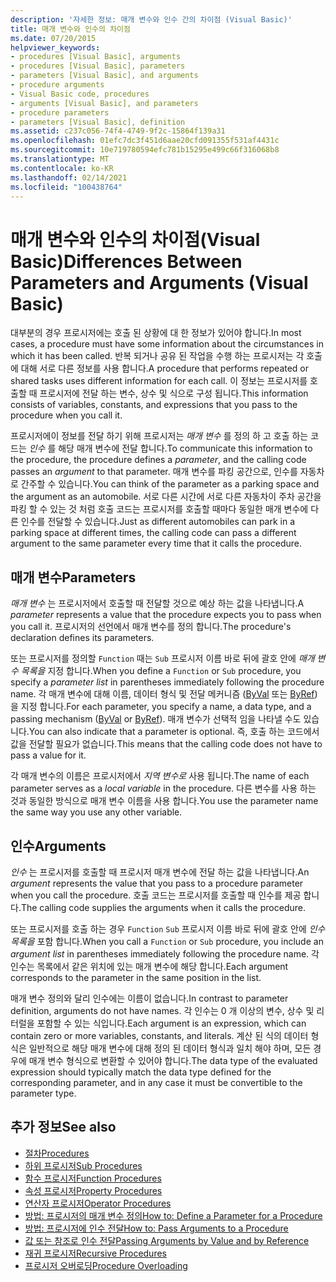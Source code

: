 ```yaml
---
description: '자세한 정보: 매개 변수와 인수 간의 차이점 (Visual Basic)'
title: 매개 변수와 인수의 차이점
ms.date: 07/20/2015
helpviewer_keywords:
- procedures [Visual Basic], arguments
- procedures [Visual Basic], parameters
- parameters [Visual Basic], and arguments
- procedure arguments
- Visual Basic code, procedures
- arguments [Visual Basic], and parameters
- procedure parameters
- parameters [Visual Basic], definition
ms.assetid: c237c056-74f4-4749-9f2c-15864f139a31
ms.openlocfilehash: 01efc7dc3f451d6aae20cfd091355f531af4431c
ms.sourcegitcommit: 10e719780594efc781b15295e499c66f316068b8
ms.translationtype: MT
ms.contentlocale: ko-KR
ms.lasthandoff: 02/14/2021
ms.locfileid: "100438764"
---
```

# <a name="differences-between-parameters-and-arguments-visual-basic"></a><span data-ttu-id="e2885-103">매개 변수와 인수의 차이점(Visual Basic)</span><span class="sxs-lookup"><span data-stu-id="e2885-103">Differences Between Parameters and Arguments (Visual Basic)</span></span>

<span data-ttu-id="e2885-104">대부분의 경우 프로시저에는 호출 된 상황에 대 한 정보가 있어야 합니다.</span><span class="sxs-lookup"><span data-stu-id="e2885-104">In most cases, a procedure must have some information about the circumstances in which it has been called.</span></span> <span data-ttu-id="e2885-105">반복 되거나 공유 된 작업을 수행 하는 프로시저는 각 호출에 대해 서로 다른 정보를 사용 합니다.</span><span class="sxs-lookup"><span data-stu-id="e2885-105">A procedure that performs repeated or shared tasks uses different information for each call.</span></span> <span data-ttu-id="e2885-106">이 정보는 프로시저를 호출할 때 프로시저에 전달 하는 변수, 상수 및 식으로 구성 됩니다.</span><span class="sxs-lookup"><span data-stu-id="e2885-106">This information consists of variables, constants, and expressions that you pass to the procedure when you call it.</span></span>  
  
 <span data-ttu-id="e2885-107">프로시저에이 정보를 전달 하기 위해 프로시저는 *매개 변수* 를 정의 하 고 호출 하는 코드는 *인수* 를 해당 매개 변수에 전달 합니다.</span><span class="sxs-lookup"><span data-stu-id="e2885-107">To communicate this information to the procedure, the procedure defines a *parameter*, and the calling code passes an *argument* to that parameter.</span></span> <span data-ttu-id="e2885-108">매개 변수를 파킹 공간으로, 인수를 자동차로 간주할 수 있습니다.</span><span class="sxs-lookup"><span data-stu-id="e2885-108">You can think of the parameter as a parking space and the argument as an automobile.</span></span> <span data-ttu-id="e2885-109">서로 다른 시간에 서로 다른 자동차이 주차 공간을 파킹 할 수 있는 것 처럼 호출 코드는 프로시저를 호출할 때마다 동일한 매개 변수에 다른 인수를 전달할 수 있습니다.</span><span class="sxs-lookup"><span data-stu-id="e2885-109">Just as different automobiles can park in a parking space at different times, the calling code can pass a different argument to the same parameter every time that it calls the procedure.</span></span>  
  
## <a name="parameters"></a><span data-ttu-id="e2885-110">매개 변수</span><span class="sxs-lookup"><span data-stu-id="e2885-110">Parameters</span></span>  

 <span data-ttu-id="e2885-111">*매개 변수* 는 프로시저에서 호출할 때 전달할 것으로 예상 하는 값을 나타냅니다.</span><span class="sxs-lookup"><span data-stu-id="e2885-111">A *parameter* represents a value that the procedure expects you to pass when you call it.</span></span> <span data-ttu-id="e2885-112">프로시저의 선언에서 매개 변수를 정의 합니다.</span><span class="sxs-lookup"><span data-stu-id="e2885-112">The procedure's declaration defines its parameters.</span></span>  
  
 <span data-ttu-id="e2885-113">또는 프로시저를 정의할 `Function` 때는 `Sub` 프로시저 이름 바로 뒤에 괄호 안에 *매개 변수 목록을* 지정 합니다.</span><span class="sxs-lookup"><span data-stu-id="e2885-113">When you define a `Function` or `Sub` procedure, you specify a *parameter list* in parentheses immediately following the procedure name.</span></span> <span data-ttu-id="e2885-114">각 매개 변수에 대해 이름, 데이터 형식 및 전달 메커니즘 ([ByVal](../../../language-reference/modifiers/byval.md) 또는 [ByRef](../../../language-reference/modifiers/byref.md))을 지정 합니다.</span><span class="sxs-lookup"><span data-stu-id="e2885-114">For each parameter, you specify a name, a data type, and a passing mechanism ([ByVal](../../../language-reference/modifiers/byval.md) or [ByRef](../../../language-reference/modifiers/byref.md)).</span></span> <span data-ttu-id="e2885-115">매개 변수가 선택적 임을 나타낼 수도 있습니다.</span><span class="sxs-lookup"><span data-stu-id="e2885-115">You can also indicate that a parameter is optional.</span></span> <span data-ttu-id="e2885-116">즉, 호출 하는 코드에서 값을 전달할 필요가 없습니다.</span><span class="sxs-lookup"><span data-stu-id="e2885-116">This means that the calling code does not have to pass a value for it.</span></span>  
  
 <span data-ttu-id="e2885-117">각 매개 변수의 이름은 프로시저에서 *지역 변수로* 사용 됩니다.</span><span class="sxs-lookup"><span data-stu-id="e2885-117">The name of each parameter serves as a *local variable* in the procedure.</span></span> <span data-ttu-id="e2885-118">다른 변수를 사용 하는 것과 동일한 방식으로 매개 변수 이름을 사용 합니다.</span><span class="sxs-lookup"><span data-stu-id="e2885-118">You use the parameter name the same way you use any other variable.</span></span>  
  
## <a name="arguments"></a><span data-ttu-id="e2885-119">인수</span><span class="sxs-lookup"><span data-stu-id="e2885-119">Arguments</span></span>  

 <span data-ttu-id="e2885-120">*인수* 는 프로시저를 호출할 때 프로시저 매개 변수에 전달 하는 값을 나타냅니다.</span><span class="sxs-lookup"><span data-stu-id="e2885-120">An *argument* represents the value that you pass to a procedure parameter when you call the procedure.</span></span> <span data-ttu-id="e2885-121">호출 코드는 프로시저를 호출할 때 인수를 제공 합니다.</span><span class="sxs-lookup"><span data-stu-id="e2885-121">The calling code supplies the arguments when it calls the procedure.</span></span>  
  
 <span data-ttu-id="e2885-122">또는 프로시저를 호출 하는 경우 `Function` `Sub` 프로시저 이름 바로 뒤에 괄호 안에 *인수 목록을* 포함 합니다.</span><span class="sxs-lookup"><span data-stu-id="e2885-122">When you call a `Function` or `Sub` procedure, you include an *argument list* in parentheses immediately following the procedure name.</span></span> <span data-ttu-id="e2885-123">각 인수는 목록에서 같은 위치에 있는 매개 변수에 해당 합니다.</span><span class="sxs-lookup"><span data-stu-id="e2885-123">Each argument corresponds to the parameter in the same position in the list.</span></span>  
  
 <span data-ttu-id="e2885-124">매개 변수 정의와 달리 인수에는 이름이 없습니다.</span><span class="sxs-lookup"><span data-stu-id="e2885-124">In contrast to parameter definition, arguments do not have names.</span></span> <span data-ttu-id="e2885-125">각 인수는 0 개 이상의 변수, 상수 및 리터럴을 포함할 수 있는 식입니다.</span><span class="sxs-lookup"><span data-stu-id="e2885-125">Each argument is an expression, which can contain zero or more variables, constants, and literals.</span></span> <span data-ttu-id="e2885-126">계산 된 식의 데이터 형식은 일반적으로 해당 매개 변수에 대해 정의 된 데이터 형식과 일치 해야 하며, 모든 경우에 매개 변수 형식으로 변환할 수 있어야 합니다.</span><span class="sxs-lookup"><span data-stu-id="e2885-126">The data type of the evaluated expression should typically match the data type defined for the corresponding parameter, and in any case it must be convertible to the parameter type.</span></span>  
  
## <a name="see-also"></a><span data-ttu-id="e2885-127">추가 정보</span><span class="sxs-lookup"><span data-stu-id="e2885-127">See also</span></span>

- [<span data-ttu-id="e2885-128">절차</span><span class="sxs-lookup"><span data-stu-id="e2885-128">Procedures</span></span>](./index.md)
- [<span data-ttu-id="e2885-129">하위 프로시저</span><span class="sxs-lookup"><span data-stu-id="e2885-129">Sub Procedures</span></span>](./sub-procedures.md)
- [<span data-ttu-id="e2885-130">함수 프로시저</span><span class="sxs-lookup"><span data-stu-id="e2885-130">Function Procedures</span></span>](./function-procedures.md)
- [<span data-ttu-id="e2885-131">속성 프로시저</span><span class="sxs-lookup"><span data-stu-id="e2885-131">Property Procedures</span></span>](./property-procedures.md)
- [<span data-ttu-id="e2885-132">연산자 프로시저</span><span class="sxs-lookup"><span data-stu-id="e2885-132">Operator Procedures</span></span>](./operator-procedures.md)
- [<span data-ttu-id="e2885-133">방법: 프로시저의 매개 변수 정의</span><span class="sxs-lookup"><span data-stu-id="e2885-133">How to: Define a Parameter for a Procedure</span></span>](./how-to-define-a-parameter-for-a-procedure.md)
- [<span data-ttu-id="e2885-134">방법: 프로시저에 인수 전달</span><span class="sxs-lookup"><span data-stu-id="e2885-134">How to: Pass Arguments to a Procedure</span></span>](./how-to-pass-arguments-to-a-procedure.md)
- [<span data-ttu-id="e2885-135">값 또는 참조로 인수 전달</span><span class="sxs-lookup"><span data-stu-id="e2885-135">Passing Arguments by Value and by Reference</span></span>](./passing-arguments-by-value-and-by-reference.md)
- [<span data-ttu-id="e2885-136">재귀 프로시저</span><span class="sxs-lookup"><span data-stu-id="e2885-136">Recursive Procedures</span></span>](./recursive-procedures.md)
- [<span data-ttu-id="e2885-137">프로시저 오버로딩</span><span class="sxs-lookup"><span data-stu-id="e2885-137">Procedure Overloading</span></span>](./procedure-overloading.md)
